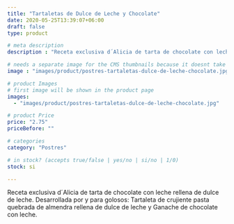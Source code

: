```yaml
---
title: "Tartaletas de Dulce de Leche y Chocolate"
date: 2020-05-25T13:39:07+06:00
draft: false
type: product

# meta description
description : "Receta exclusiva d´Alicia de tarta de chocolate con leche rellena de dulce de leche."

# needs a separate image for the CMS thumbnails because it doesnt take arrays (slideshow images)
image : "images/product/postres-tartaletas-dulce-de-leche-chocolate.jpg"

# product Images
# first image will be shown in the product page
images:
  - "images/product/postres-tartaletas-dulce-de-leche-chocolate.jpg"

# product Price
price: "2.75"
priceBefore: ""

# categories
category: "Postres"

# in stock? (accepts true/false | yes/no | si/no | 1/0)
stock: si

---
```

Receta exclusiva d´Alicia de tarta de chocolate con leche rellena de dulce de leche. Desarrollada por y para golosos: Tartaleta de crujiente pasta quebrada de almendra rellena de dulce de leche y Ganache de chocolate con leche.
